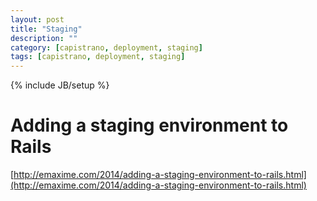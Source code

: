 ```yaml
---
layout: post
title: "Staging"
description: ""
category: [capistrano, deployment, staging] 
tags: [capistrano, deployment, staging]
---
```

{% include JB/setup %}

# Adding a staging environment to Rails
[http://emaxime.com/2014/adding-a-staging-environment-to-rails.html](http://emaxime.com/2014/adding-a-staging-environment-to-rails.html)